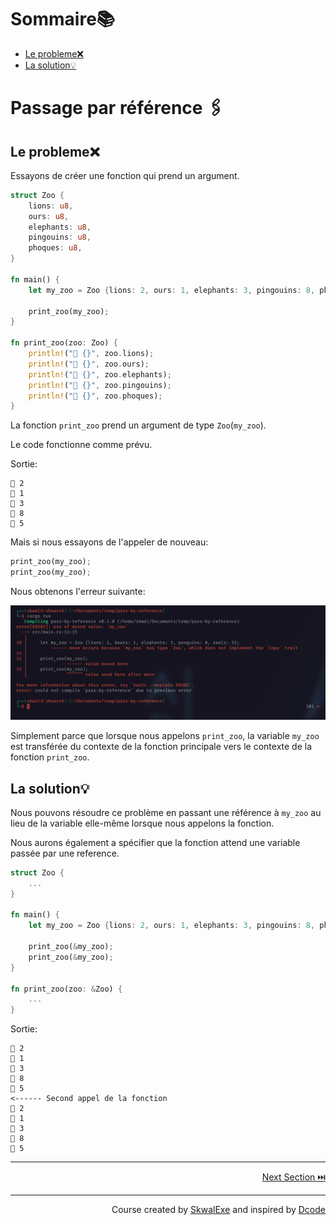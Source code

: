 # Sommaire📚

- [Le probleme❌](#le-probleme)
- [La solution💡](#la-solution)

# Passage par référence 🖇️

## Le probleme❌

Essayons de créer une fonction qui prend un argument.

```rust
struct Zoo {
    lions: u8,
    ours: u8,
    elephants: u8,
    pingouins: u8,
    phoques: u8,
}

fn main() {
    let my_zoo = Zoo {lions: 2, ours: 1, elephants: 3, pingouins: 8, phoques: 5};

    print_zoo(my_zoo);
}

fn print_zoo(zoo: Zoo) {
    println!("🐯 {}", zoo.lions);
    println!("🐻 {}", zoo.ours);
    println!("🐘 {}", zoo.elephants);
    println!("🐧 {}", zoo.pingouins);
    println!("🦭 {}", zoo.phoques);
}
```

La fonction `print_zoo` prend un argument de type `Zoo`(`my_zoo`).

Le code fonctionne comme prévu.

Sortie:

```
🐯 2
🐻 1
🐘 3
🐧 8
🦭 5
```

Mais si nous essayons de l'appeler de nouveau:

```rust
print_zoo(my_zoo);
print_zoo(my_zoo);
```

Nous obtenons l'erreur suivante:

![](1.png)

Simplement parce que lorsque nous appelons `print_zoo`, la variable `my_zoo` est transférée du contexte de la fonction principale vers le contexte de la fonction `print_zoo`.

## La solution💡

Nous pouvons résoudre ce problème en passant une référence à `my_zoo` au lieu de la variable elle-même lorsque nous appelons la fonction.

Nous aurons également a spécifier que la fonction attend une variable passée par une reference.

```rust
struct Zoo {
    ...
}

fn main() {
    let my_zoo = Zoo {lions: 2, ours: 1, elephants: 3, pingouins: 8, phoques: 5};

    print_zoo(&my_zoo);
    print_zoo(&my_zoo);
}

fn print_zoo(zoo: &Zoo) {
    ...
}
```

Sortie:

```
🐯 2
🐻 1
🐘 3
🐧 8
🦭 5
<------ Second appel de la fonction
🐯 2
🐻 1
🐘 3
🐧 8
🦭 5
```

---

<p align="right"><a href="../les-arrays">Next Section ⏭️</a></p>

---

<p align="right">Course created by <a href="https://github.com/SkwalExe/" target="_blank">SkwalExe</a> and inspired by <a href="https://www.youtube.com/watch?v=vOMJlQ5B-M0&list=PLVvjrrRCBy2JSHf9tGxGKJ-bYAN_uDCUL" target="_blank">Dcode</a></p>